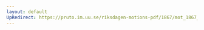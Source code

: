 ```yaml
---
layout: default
UpRedirect: https://pruto.im.uu.se/riksdagen-motions-pdf/1867/mot_1867__ak__262/mot_1867__ak__262-001.pdf
---
```

